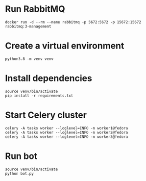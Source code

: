 # Run RabbitMQ
```shell
docker run -d --rm --name rabbitmq -p 5672:5672 -p 15672:15672 rabbitmq:3-management
```

# Create a virtual environment
```shell
python3.8 -m venv venv
```

# Install dependencies
```shell
source venv/bin/activate
pip install -r requirements.txt
```

# Start Celery cluster
```shell
celery -A tasks worker --loglevel=INFO -n worker1@fedora
celery -A tasks worker --loglevel=INFO -n worker2@fedora
celery -A tasks worker --loglevel=INFO -n worker3@fedora
```

# Run bot
```shell
source venv/bin/activate
python bot.py
```